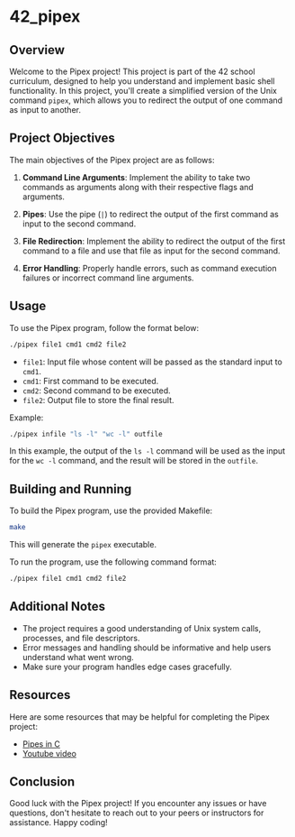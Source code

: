 # 42_pipex

## Overview

Welcome to the Pipex project! This project is part of the 42 school curriculum, designed to help you understand and implement basic shell functionality. In this project, you'll create a simplified version of the Unix command `pipex`, which allows you to redirect the output of one command as input to another.

## Project Objectives

The main objectives of the Pipex project are as follows:

1. **Command Line Arguments**: Implement the ability to take two commands as arguments along with their respective flags and arguments.

2. **Pipes**: Use the pipe (`|`) to redirect the output of the first command as input to the second command.

3. **File Redirection**: Implement the ability to redirect the output of the first command to a file and use that file as input for the second command.

4. **Error Handling**: Properly handle errors, such as command execution failures or incorrect command line arguments.

## Usage

To use the Pipex program, follow the format below:

```bash
./pipex file1 cmd1 cmd2 file2
```

- `file1`: Input file whose content will be passed as the standard input to `cmd1`.
- `cmd1`: First command to be executed.
- `cmd2`: Second command to be executed.
- `file2`: Output file to store the final result.

Example:

```bash
./pipex infile "ls -l" "wc -l" outfile
```

In this example, the output of the `ls -l` command will be used as the input for the `wc -l` command, and the result will be stored in the `outfile`.

## Building and Running

To build the Pipex program, use the provided Makefile:

```bash
make
```

This will generate the `pipex` executable.

To run the program, use the following command format:

```bash
./pipex file1 cmd1 cmd2 file2
```

## Additional Notes

- The project requires a good understanding of Unix system calls, processes, and file descriptors.
- Error messages and handling should be informative and help users understand what went wrong.
- Make sure your program handles edge cases gracefully.

## Resources

Here are some resources that may be helpful for completing the Pipex project:

- [Pipes in C](https://www.geeksforgeeks.org/pipe-system-call/)
- [Youtube video](https://www.youtube.com/@CodeVault/)

## Conclusion

Good luck with the Pipex project! If you encounter any issues or have questions, don't hesitate to reach out to your peers or instructors for assistance. Happy coding!
